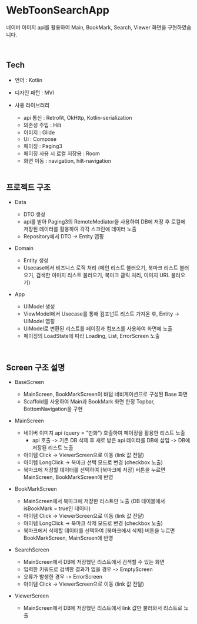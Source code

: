 # WebToonSearchApp
  네이버 이미지 api를 활용하여 Main, BookMark, Search, Viewer 화면을 구현하였습니다.

<br/>
   
## Tech
* 언어 : Kotlin
* 디자인 패턴 : MVI
* 사용 라이브러리
  * api 통신 : Retrofit, OkHttp, Kotlin-serialization
  * 의존성 주입 : Hilt
  * 이미지 : Glide
  * Ui : Compose
  * 페이징 : Paging3
  * 페이징 사용 시 로컬 저장용 : Room
  * 화면 이동 : navigation, hilt-navigation

  <br/>

## 프로젝트 구조
* Data
  * DTO 생성
  * api를 받아 Paging3의 RemoteMediator을 사용하여 DB에 저장 후 로컬에 저장된 데이터를 활용하여 각각 스크린에 데이터 노출
  * Repository에서 DTO -> Entity 맵핑
 
* Domain
  * Entity 생성
  * Usecase에서 비즈니스 로직 처리 (메인 리스트 불러오기, 북마크 리스트 불러오기, 검색한 이미지 리스트 불러오기, 북마크 클릭 처리, 이미지 URL 불러오기)
 
* App
  * UiModel 생성
  * ViewModel에서 Usecase를 통해 컴포넌트 리스트 가져온 후, Entity -> UiModel 맵핑
  * UiModel로 변환된 리스트를 페이징과 컴포즈를 사용하여 화면에 노출
  * 페이징의 LoadState에 따라 Loading, List, ErrorScreen 노출
 

<br/>

## Screen 구조 설명
* BaseScreen
  * MainScreen, BookMarkScreen이 바텀 네비게이션으로 구성된 Base 화면
  * Scaffold를 사용하여 Main과 BookMark 화면 한정 Topbar, BottomNavigation을 구현
 
* MainScreen
  * 네이버 이미지 api (query = "만화") 호출하여 페이징을 활용한 리스트 노출
      * api 호출 -> 기존 DB 삭제 후 새로 받은 api 데이터를 DB에 삽입 -> DB에 저장된 리스트 노출
  * 아이템 Click -> ViewerScreen으로 이동 (link 값 전달)
  * 아이템 LongClick -> 북마크 선택 모드로 변경 (checkbox 노출)
  * 북마크에 저장할 데이터를 선택하여 [북마크에 저장] 버튼을 누르면 MainScreen, BookMarkScreen에 반영

* BookMarkScreen
  * MainScreen에서 북마크에 저장한 리스트만 노출 (DB 테이블에서 isBookMark = true인 데이터)
  * 아이템 Click -> ViewerScreen으로 이동 (link 값 전달)
  * 아이템 LongClick -> 북마크 삭제 모드로 변경 (checkbox 노출)
  * 북마크에서 삭제할 데이터를 선택하여 [북마크에서 삭제] 버튼을 누르면 BookMarkScreen, MainScreen에 반영
 
* SearchScreen
  * MainScreen에서 DB에 저장했던 리스트에서 검색할 수 있는 화면
  * 입력한 키워드로 검색한 결과가 없을 경우 -> EmptyScreen
  * 오류가 발생한 경우 -> ErrorScreen
  * 아이템 Click -> ViewerScreen으로 이동 (link 값 전달)

* ViewerScreen
  * MainScreen에서 DB에 저장했던 리스트에서 link 값만 불러와서 리스트로 노출
    
